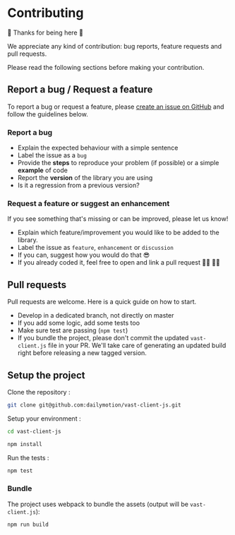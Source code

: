 # Contributing

:tada: Thanks for being here :tada:

We appreciate any kind of contribution: bug reports, feature requests and pull requests.

Please read the following sections before making your contribution.

## Report a bug / Request a feature
To report a bug or request a feature, please [create an issue on GitHub](https://github.com/dailymotion/vast-client-js/issues/new) and follow the guidelines below.

### Report a bug
 * Explain the expected behaviour with a simple sentence
 * Label the issue as a `bug`
 * Provide the **steps** to reproduce your problem (if possible) or a simple **example** of code
 * Report the **version** of the library you are using
 * Is it a regression from a previous version?

### Request a feature or suggest an enhancement
If you see something that's missing or can be improved, please let us know!

 * Explain which feature/improvement you would like to be added to the library.
 * Label the issue as `feature`, `enhancement` or `discussion`
 * If you can, suggest how you would do that :sunglasses:
 * If you already coded it, feel free to open and link a pull request :man_technologist: :woman_technologist:

## Pull requests
Pull requests are welcome. Here is a quick guide on how to start.

 * Develop in a dedicated branch, not directly on master
 * If you add some logic, add some tests too
 * Make sure test are passing (`npm test`)
 * If you bundle the project, please don't commit the updated `vast-client.js` file in your PR. We'll take care of generating an updated build right before releasing a new tagged version.

## Setup the project

Clone the repository :
```Bash
git clone git@github.com:dailymotion/vast-client-js.git
```

Setup your environment :
```Bash
cd vast-client-js

npm install
```

Run the tests :
```Bash
npm test
```

### Bundle

The project uses webpack to bundle the assets (output will be `vast-client.js`):
```Bash
npm run build
```
